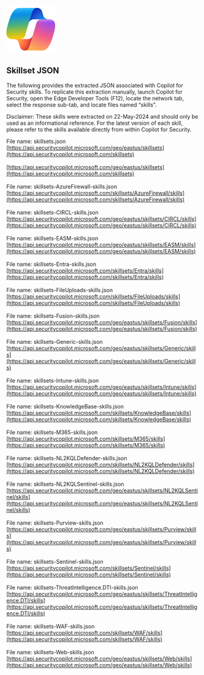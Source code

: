 ![Copilot for Security Overview](https://github.com/Azure/Copilot-For-Security/blob/main/Images/ic_fluent_copilot_64_64%402x.png)

## Skillset JSON

The following provides the extracted JSON associated with Copilot for Security skills. To replicate this extraction manually, launch Copilot for Security, open the Edge Developer Tools (F12), locate the network tab, select the response sub-tab, and locate files named “skills”.

Disclaimer: These skills were extracted on 22-May-2024 and should only be used as an informational reference. For the latest version of each skill, please refer to the skills available directly from within Copilot for Security.

File name:	skillsets.json
[https://api.securitycopilot.microsoft.com/geo/eastus/skillsets](https://api.securitycopilot.microsoft.com/skillsets)
<br/><br/>
[https://api.securitycopilot.microsoft.com/geo/eastus/skillsets](https://api.securitycopilot.microsoft.com/skillsets)
<br/><br/>
File name: 	skillsets-AzureFirewall-skills.json
[https://api.securitycopilot.microsoft.com/skillsets/AzureFirewall/skills](https://api.securitycopilot.microsoft.com/skillsets/AzureFirewall/skills)
<br/><br/>
File name: 	skillsets-CIRCL-skills.json
[https://api.securitycopilot.microsoft.com/geo/eastus/skillsets/CIRCL/skills](https://api.securitycopilot.microsoft.com/geo/eastus/skillsets/CIRCL/skills)
<br/><br/>
File name:	skillsets-EASM-skills.json
[https://api.securitycopilot.microsoft.com/geo/eastus/skillsets/EASM/skills](https://api.securitycopilot.microsoft.com/geo/eastus/skillsets/EASM/skills)
<br/><br/>
File name:	skillsets-Entra-skills.json
[https://api.securitycopilot.microsoft.com/skillsets/Entra/skills](https://api.securitycopilot.microsoft.com/skillsets/Entra/skills)
<br/><br/>
File name:	skillsets-FileUploads-skills.json
[https://api.securitycopilot.microsoft.com/skillsets/FileUploads/skills](https://api.securitycopilot.microsoft.com/skillsets/FileUploads/skills)
<br/><br/>
File name:	skillsets-Fusion-skills.json
[https://api.securitycopilot.microsoft.com/geo/eastus/skillsets/Fusion/skills](https://api.securitycopilot.microsoft.com/geo/eastus/skillsets/Fusion/skills)
<br/><br/>
File name:	skillsets-Generic-skills.json
[https://api.securitycopilot.microsoft.com/geo/eastus/skillsets/Generic/skills](https://api.securitycopilot.microsoft.com/geo/eastus/skillsets/Generic/skills)
<br/><br/>
File name:	skillsets-Intune-skills.json
[https://api.securitycopilot.microsoft.com/geo/eastus/skillsets/Intune/skills](https://api.securitycopilot.microsoft.com/geo/eastus/skillsets/Intune/skills)
<br/><br/>
File name:	skillsets-KnowledgeBase-skills.json
[https://api.securitycopilot.microsoft.com/skillsets/KnowledgeBase/skills](https://api.securitycopilot.microsoft.com/skillsets/KnowledgeBase/skills)
<br/><br/>
File name:	skillsets-M365-skills.json
[https://api.securitycopilot.microsoft.com/skillsets/M365/skills](https://api.securitycopilot.microsoft.com/skillsets/M365/skills)
<br/><br/>
File name:	skillsets-NL2KQLDefender-skills.json
[https://api.securitycopilot.microsoft.com/skillsets/NL2KQLDefender/skills](https://api.securitycopilot.microsoft.com/skillsets/NL2KQLDefender/skills)
<br/><br/>
File name: 	skillsets-NL2KQLSentinel-skills.json
[https://api.securitycopilot.microsoft.com/geo/eastus/skillsets/NL2KQLSentinel/skills](https://api.securitycopilot.microsoft.com/geo/eastus/skillsets/NL2KQLSentinel/skills)
<br/><br/>
File name:	skillsets-Purview-skills.json
[https://api.securitycopilot.microsoft.com/geo/eastus/skillsets/Purview/skills](https://api.securitycopilot.microsoft.com/geo/eastus/skillsets/Purview/skills)
<br/><br/>
File name:	skillsets-Sentinel-skills.json
[https://api.securitycopilot.microsoft.com/skillsets/Sentinel/skills](https://api.securitycopilot.microsoft.com/skillsets/Sentinel/skills)
<br/><br/>
File name:	skillsets-ThreatIntelligence.DTI-skills.json
[https://api.securitycopilot.microsoft.com/geo/eastus/skillsets/ThreatIntelligence.DTI/skills](https://api.securitycopilot.microsoft.com/geo/eastus/skillsets/ThreatIntelligence.DTI/skills)
<br/><br/>
File name:	skillsets-WAF-skills.json
[https://api.securitycopilot.microsoft.com/skillsets/WAF/skills](https://api.securitycopilot.microsoft.com/skillsets/WAF/skills)
<br/><br/>
File name:	skillsets-Web-skills.json
[https://api.securitycopilot.microsoft.com/geo/eastus/skillsets/Web/skills](https://api.securitycopilot.microsoft.com/geo/eastus/skillsets/Web/skills)
